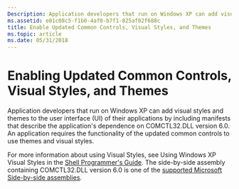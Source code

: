 ```yaml
---
Description: Application developers that run on Windows XP can add visual styles and themes to the user interface (UI) of their applications by including manifests that describe the applications dependence on COMCTL32.DLL version 6.0.
ms.assetid: e01c08c5-f1b0-4af0-b7f1-825af02f688c
title: Enable Updated Common Controls, Visual Styles, and Themes
ms.topic: article
ms.date: 05/31/2018
---
```


# Enabling Updated Common Controls, Visual Styles, and Themes

Application developers that run on Windows XP can add visual styles and themes to the user interface (UI) of their applications by including manifests that describe the application's dependence on COMCTL32.DLL version 6.0. An application requires the functionality of the updated common controls to use themes and visual styles.

For more information about using Visual Styles, see Using Windows XP Visual Styles in the [Shell Programmer's Guide](/previous-versions/windows/desktop/legacy/bb776778(v=vs.85)). The side-by-side assembly containing COMCTL32.DLL version 6.0 is one of the [supported Microsoft Side-by-side assemblies](supported-microsoft-side-by-side-assemblies.md).

 

 